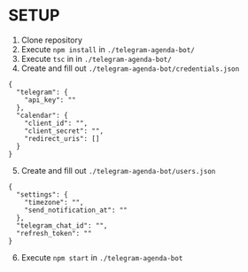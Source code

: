 # SETUP

1. Clone repository
2. Execute `npm install` in `./telegram-agenda-bot/`
3. Execute `tsc` in in `./telegram-agenda-bot/`
4. Create and fill out `./telegram-agenda-bot/credentials.json`

```
{
  "telegram": {
    "api_key": ""
  },
  "calendar": {
    "client_id": "",
    "client_secret": "",
    "redirect_uris": []
  }
}
```

5. Create and fill out `./telegram-agenda-bot/users.json`

```
{
  "settings": {
    "timezone": "",
    "send_notification_at": ""
  },
  "telegram_chat_id": "",
  "refresh_token": ""
}
```

6. Execute `npm start` in `./telegram-agenda-bot`
